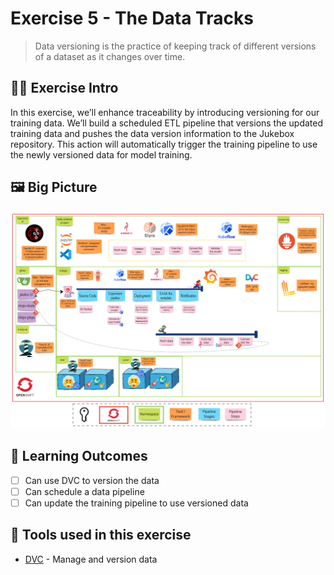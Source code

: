 # Exercise 5 - The Data Tracks
>  Data versioning is the practice of keeping track of different versions of a dataset as it changes over time.

## 👨‍🍳 Exercise Intro
In this exercise, we’ll enhance traceability by introducing versioning for our training data. We’ll build a scheduled ETL pipeline that versions the updated training data and pushes the data version information to the Jukebox repository. This action will automatically trigger the training pipeline to use the newly versioned data for model training.

## 🖼️ Big Picture

![big-picture-dvc.jpg](./images/big-picture-dvc.jpg)

## 🔮 Learning Outcomes
- [ ] Can use DVC to version the data 
- [ ] Can schedule a data pipeline
- [ ] Can update the training pipeline to use versioned data

## 🔨 Tools used in this exercise
* <span style="color:blue;">[DVC](https://dvc.org/)</span> - Manage and version data